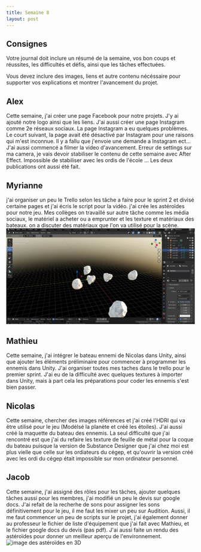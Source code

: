 ```yaml
---
title: Semaine 8
layout: post
---
```


## Consignes

Votre journal doit inclure un résumé de la semaine, vos bon coups et réussites, les difficultés et défis, ainsi que les tâches effectuées.

Vous devez inclure des images, liens et autre contenu nécéssaire pour supporter vos explications et montrer l'avancement du projet.

## Alex
Cette semaine, j'ai créer une page Facebook pour notre projets. J'y ai ajouté notre logo ainsi que les liens. J'ai aussi créer une page Instagram comme 2e réseaux sociaux. La page Instagram a eu quelques problèmes. Le court suivant, la page avait été désactivé par Instagram pour une raisons qui m'est inconnue. Il y a fallu que j'envoie une demande a Instagram ect... J'ai aussi commencé a filmer la video d'avancement. Erreur de settings sur ma camera, je vais devoir stabiliser le contenu de cette semaine avec After Effect. Impossible de stabiliser avec les ordis de l'école ... Les deux publications ont aussi été fait.

## Myrianne
j'ai organiser un peu le Trello selon les tâche a faire pour le sprint 2 et divisé certaine pages et j'ai écris le script pour la vidéo.
j'ai crée les astéroïdes pour notre jeu. Mes collèges on travaillé sur autre tâche comme les média sociaux, le matériel a acheter ou a emprunter et les texture et matériaux des bateaux. on a discuter des matériaux que l'on va utilisé pour la scène.
![image des astéroïdes en 3D](../medias/asteroide.jpg)

## Mathieu
Cette semaine, j'ai intégrer le bateau ennemi de Nicolas dans Unity, ainsi que ajouter les éléments préliminaire pour commencer à programmer les ennemis dans Unity. J'ai organiser toutes mes taches dans le trello pour le premier sprint. J'ai eu de la difficulté avec quelques textures à importer dans Unity, mais à part cela les préparations pour coder les ennemis s'est bien passer.

## Nicolas
Cette semaine, chercher des images références et j'ai créé l'HDRI qui va être utilisé pour le jeu (Modélsé la planète et créé les étoiles). J'ai aussi créé la maquette du bateau des ennemis. La seul difficulté que j'ai rencontré est que j'ai du refaire les texture de feuille de métal pour la coque du bateau puisque la version de Substance Designer que j'ai chez moi est plus vielle que celle sur les ordiateurs du cégep, et qu'ouvrir la version créé avec les ordi du cégep était impossible sur mon ordinateur personnel. 

## Jacob 
Cette semaine, j'ai assigné des rôles pour les tâches, ajouter quelques tâches aussi pour les membres, j'ai modifié un peu le devis sur google docs. J'ai refait de la recherhe de sons pour assigner les sons définitivement pour le jeu, il me faut les mixer un peu sur Audition. Aussi, il me faut commencer un peu de scripts sur le projet, j'ai également donner au professeur le fichier de liste d'équipement que j'ai fait avec Mathieu, et le fichier google docs du devis (pas pdf). J'ai aussi faite un rendu des astéroïdes pour donner un meilleur aperçu de l'environnement.
![image des astéroïdes en 3D](../medias/astéroides.png)
